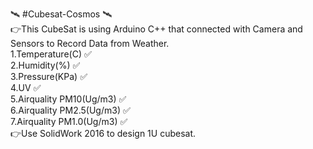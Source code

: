 :artificial_satellite: #Cubesat-Cosmos :artificial_satellite:
<br />
:point_right:This CubeSat is using Arduino C++ that connected with Camera and Sensors to Record Data from Weather.
<br />
1.Temperature(C) :white_check_mark:
<br />
2.Humidity(%) :white_check_mark:
<br />
3.Pressure(KPa) :white_check_mark:
<br />
4.UV :white_check_mark:
<br />
5.Airquality PM10(Ug/m3) :white_check_mark:
<br />
6.Airquality PM2.5(Ug/m3) :white_check_mark:
<br />
7.Airquality PM1.0(Ug/m3) :white_check_mark:
<br />
:point_right:Use SolidWork 2016 to design 1U cubesat.
